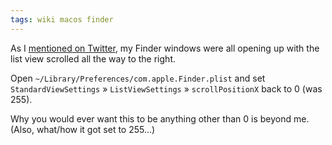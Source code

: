 ```yaml
---
tags: wiki macos finder
---
```


As I [mentioned on Twitter](https://twitter.com/wincent/status/1067049102154874880), my Finder windows were all opening up with the list view scrolled all the way to the right.

Open `~/Library/Preferences/com.apple.Finder.plist` and set `StandardViewSettings` &raquo; `ListViewSettings` &raquo; `scrollPositionX` back to 0 (was 255).

Why you would ever want this to be anything other than 0 is beyond me. (Also, what/how it got set to 255...)
